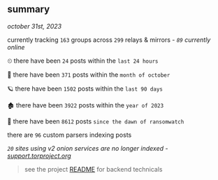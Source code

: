 
## summary
_october 31st, 2023_

currently tracking `163` groups across `299` relays & mirrors - _`89` currently online_

⏲ there have been `24` posts within the `last 24 hours`

🦈 there have been `371` posts within the `month of october`

🪐 there have been `1502` posts within the `last 90 days`

🏚 there have been `3922` posts within the `year of 2023`

🦕 there have been `8612` posts `since the dawn of ransomwatch`

there are `96` custom parsers indexing posts

_`20` sites using v2 onion services are no longer indexed - [support.torproject.org](https://support.torproject.org/onionservices/v2-deprecation/)_

> see the project [README](https://github.com/joshhighet/ransomwatch#ransomwatch--) for backend technicals
